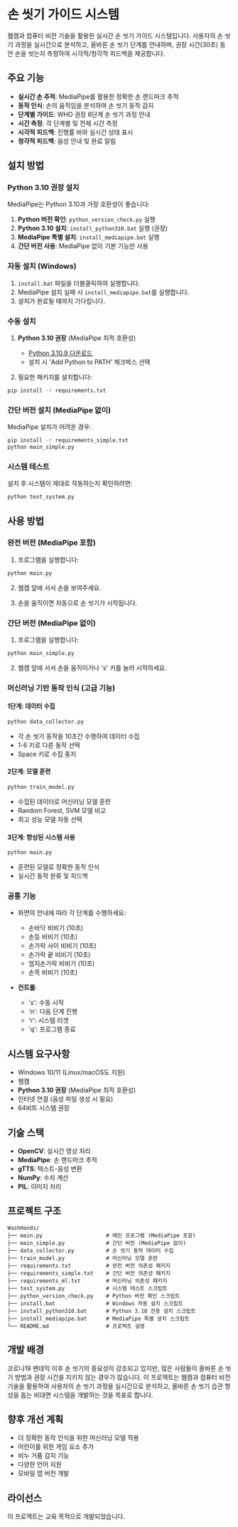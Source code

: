# 손 씻기 가이드 시스템

웹캠과 컴퓨터 비전 기술을 활용한 실시간 손 씻기 가이드 시스템입니다. 사용자의 손 씻기 과정을 실시간으로 분석하고, 올바른 손 씻기 단계를 안내하며, 권장 시간(30초) 동안 손을 씻는지 측정하여 시각적/청각적 피드백을 제공합니다.

## 주요 기능

- **실시간 손 추적**: MediaPipe를 활용한 정확한 손 랜드마크 추적
- **동작 인식**: 손의 움직임을 분석하여 손 씻기 동작 감지
- **단계별 가이드**: WHO 권장 6단계 손 씻기 과정 안내
- **시간 측정**: 각 단계별 및 전체 시간 측정
- **시각적 피드백**: 진행률 바와 실시간 상태 표시
- **청각적 피드백**: 음성 안내 및 완료 알림

## 설치 방법

### Python 3.10 권장 설치
MediaPipe는 Python 3.10과 가장 호환성이 좋습니다:

1. **Python 버전 확인**: `python_version_check.py` 실행
2. **Python 3.10 설치**: `install_python310.bat` 실행 (권장)
3. **MediaPipe 특별 설치**: `install_mediapipe.bat` 실행
4. **간단 버전 사용**: MediaPipe 없이 기본 기능만 사용

### 자동 설치 (Windows)
1. `install.bat` 파일을 더블클릭하여 실행합니다.
2. MediaPipe 설치 실패 시 `install_mediapipe.bat`를 실행합니다.
3. 설치가 완료될 때까지 기다립니다.

### 수동 설치
1. **Python 3.10 권장** (MediaPipe 최적 호환성)
   - [Python 3.10.9 다운로드](https://www.python.org/downloads/release/python-3109/)
   - 설치 시 'Add Python to PATH' 체크박스 선택

2. 필요한 패키지를 설치합니다:
```bash
pip install -r requirements.txt
```

### 간단 버전 설치 (MediaPipe 없이)
MediaPipe 설치가 어려운 경우:
```bash
pip install -r requirements_simple.txt
python main_simple.py
```

### 시스템 테스트
설치 후 시스템이 제대로 작동하는지 확인하려면:
```bash
python test_system.py
```

## 사용 방법

### 완전 버전 (MediaPipe 포함)
1. 프로그램을 실행합니다:
```bash
python main.py
```

2. 웹캠 앞에 서서 손을 보여주세요.

3. 손을 움직이면 자동으로 손 씻기가 시작됩니다.

### 간단 버전 (MediaPipe 없이)
1. 프로그램을 실행합니다:
```bash
python main_simple.py
```

2. 웹캠 앞에 서서 손을 움직이거나 's' 키를 눌러 시작하세요.

### 머신러닝 기반 동작 인식 (고급 기능)

#### 1단계: 데이터 수집
```bash
python data_collector.py
```
- 각 손 씻기 동작을 10초간 수행하여 데이터 수집
- 1-6 키로 다른 동작 선택
- Space 키로 수집 중지

#### 2단계: 모델 훈련
```bash
python train_model.py
```
- 수집된 데이터로 머신러닝 모델 훈련
- Random Forest, SVM 모델 비교
- 최고 성능 모델 자동 선택

#### 3단계: 향상된 시스템 사용
```bash
python main.py
```
- 훈련된 모델로 정확한 동작 인식
- 실시간 동작 분류 및 피드백

### 공통 기능
- 화면의 안내에 따라 각 단계를 수행하세요:
  - 손바닥 비비기 (10초)
  - 손등 비비기 (10초)
  - 손가락 사이 비비기 (10초)
  - 손가락 끝 비비기 (10초)
  - 엄지손가락 비비기 (10초)
  - 손목 비비기 (10초)

- **컨트롤**:
  - 's': 수동 시작
  - 'n': 다음 단계 진행
  - 'r': 시스템 리셋
  - 'q': 프로그램 종료

## 시스템 요구사항

- Windows 10/11 (Linux/macOS도 지원)
- 웹캠
- **Python 3.10 권장** (MediaPipe 최적 호환성)
- 인터넷 연결 (음성 파일 생성 시 필요)
- 64비트 시스템 권장

## 기술 스택

- **OpenCV**: 실시간 영상 처리
- **MediaPipe**: 손 랜드마크 추적
- **gTTS**: 텍스트-음성 변환
- **NumPy**: 수치 계산
- **PIL**: 이미지 처리

## 프로젝트 구조

```
WashHands/
├── main.py                    # 메인 프로그램 (MediaPipe 포함)
├── main_simple.py             # 간단 버전 (MediaPipe 없이)
├── data_collector.py          # 손 씻기 동작 데이터 수집
├── train_model.py             # 머신러닝 모델 훈련
├── requirements.txt           # 완전 버전 의존성 패키지
├── requirements_simple.txt    # 간단 버전 의존성 패키지
├── requirements_ml.txt        # 머신러닝 의존성 패키지
├── test_system.py             # 시스템 테스트 스크립트
├── python_version_check.py    # Python 버전 확인 스크립트
├── install.bat                # Windows 자동 설치 스크립트
├── install_python310.bat      # Python 3.10 전용 설치 스크립트
├── install_mediapipe.bat      # MediaPipe 특별 설치 스크립트
└── README.md                  # 프로젝트 설명
```

## 개발 배경

코로나19 팬데믹 이후 손 씻기의 중요성이 강조되고 있지만, 많은 사람들이 올바른 손 씻기 방법과 권장 시간을 지키지 않는 경우가 많습니다. 이 프로젝트는 웹캠과 컴퓨터 비전 기술을 활용하여 사용자의 손 씻기 과정을 실시간으로 분석하고, 올바른 손 씻기 습관 형성을 돕는 비대면 시스템을 개발하는 것을 목표로 합니다.

## 향후 개선 계획

- 더 정확한 동작 인식을 위한 머신러닝 모델 적용
- 어린이를 위한 게임 요소 추가
- 비누 거품 감지 기능
- 다양한 언어 지원
- 모바일 앱 버전 개발

## 라이선스

이 프로젝트는 교육 목적으로 개발되었습니다. 
